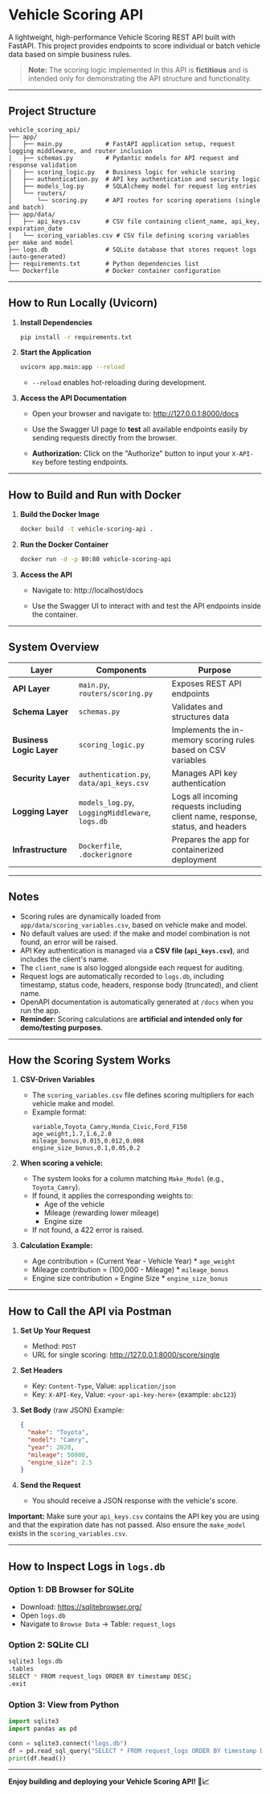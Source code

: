 # Vehicle Scoring API

A lightweight, high-performance Vehicle Scoring REST API built with FastAPI.
This project provides endpoints to score individual or batch vehicle data based on simple business rules.

> **Note:** The scoring logic implemented in this API is **fictitious** and is intended only for demonstrating the API structure and functionality.

---

## Project Structure

```
vehicle_scoring_api/
├── app/
│   ├── main.py            # FastAPI application setup, request logging middleware, and router inclusion
│   ├── schemas.py         # Pydantic models for API request and response validation
│   ├── scoring_logic.py   # Business logic for vehicle scoring
│   ├── authentication.py  # API key authentication and security logic
│   ├── models_log.py      # SQLAlchemy model for request log entries
│   └── routers/
│       └── scoring.py     # API routes for scoring operations (single and batch)
├── app/data/
│   ├── api_keys.csv       # CSV file containing client_name, api_key, expiration_date
│   └── scoring_variables.csv # CSV file defining scoring variables per make and model
├── logs.db                # SQLite database that stores request logs (auto-generated)
├── requirements.txt       # Python dependencies list
└── Dockerfile             # Docker container configuration
```

---

## How to Run Locally (Uvicorn)

1. **Install Dependencies**
   ```bash
   pip install -r requirements.txt
   ```

2. **Start the Application**
   ```bash
   uvicorn app.main:app --reload
   ```
   - `--reload` enables hot-reloading during development.

3. **Access the API Documentation**
   - Open your browser and navigate to:
     http://127.0.0.1:8000/docs
     
   - Use the Swagger UI page to **test** all available endpoints easily by sending requests directly from the browser.
   - **Authorization:** Click on the "Authorize" button to input your `X-API-Key` before testing endpoints.

---

## How to Build and Run with Docker

1. **Build the Docker Image**
   ```bash
   docker build -t vehicle-scoring-api .
   ```

2. **Run the Docker Container**
   ```bash
   docker run -d -p 80:80 vehicle-scoring-api
   ```

3. **Access the API**
   - Navigate to:
     http://localhost/docs
     
   - Use the Swagger UI to interact with and test the API endpoints inside the container.

---

## System Overview

| Layer                  | Components                          | Purpose                             |
|------------------------|--------------------------------------|-------------------------------------|
| **API Layer**          | `main.py`, `routers/scoring.py`     | Exposes REST API endpoints          |
| **Schema Layer**       | `schemas.py`                         | Validates and structures data       |
| **Business Logic Layer** | `scoring_logic.py`                | Implements the in-memory scoring rules based on CSV variables |
| **Security Layer**     | `authentication.py`, `data/api_keys.csv` | Manages API key authentication |
| **Logging Layer**      | `models_log.py`, `LoggingMiddleware`, `logs.db` | Logs all incoming requests including client name, response, status, and headers |
| **Infrastructure**     | `Dockerfile`, `.dockerignore`       | Prepares the app for containerized deployment |

---

## Notes

- Scoring rules are dynamically loaded from `app/data/scoring_variables.csv`, based on vehicle make and model.
- No default values are used: if the make and model combination is not found, an error will be raised.
- API Key authentication is managed via a **CSV file (`api_keys.csv`)**, and includes the client's name.
- The `client_name` is also logged alongside each request for auditing.
- Request logs are automatically recorded to `logs.db`, including timestamp, status code, headers, response body (truncated), and client name.
- OpenAPI documentation is automatically generated at `/docs` when you run the app.
- **Reminder:** Scoring calculations are **artificial and intended only for demo/testing purposes**.

---

## How the Scoring System Works

1. **CSV-Driven Variables**
   - The `scoring_variables.csv` file defines scoring multipliers for each vehicle make and model.
   - Example format:
     ```csv
     variable,Toyota_Camry,Honda_Civic,Ford_F150
     age_weight,1.7,1.6,2.0
     mileage_bonus,0.015,0.012,0.008
     engine_size_bonus,0.1,0.05,0.2
     ```

2. **When scoring a vehicle:**
   - The system looks for a column matching `Make_Model` (e.g., `Toyota_Camry`).
   - If found, it applies the corresponding weights to:
     - Age of the vehicle
     - Mileage (rewarding lower mileage)
     - Engine size
   - If not found, a 422 error is raised.

3. **Calculation Example:**
   - Age contribution = (Current Year - Vehicle Year) * `age_weight`
   - Mileage contribution = (100,000 - Mileage) * `mileage_bonus`
   - Engine size contribution = Engine Size * `engine_size_bonus`

---

## How to Call the API via Postman

1. **Set Up Your Request**
   - Method: `POST`
   - URL for single scoring:
     http://127.0.0.1:8000/score/single

2. **Set Headers**
   - Key: `Content-Type`, Value: `application/json`
   - Key: `X-API-Key`, Value: `<your-api-key-here>` (example: `abc123`)

3. **Set Body** (raw JSON)
   Example:
   ```json
   {
     "make": "Toyota",
     "model": "Camry",
     "year": 2020,
     "mileage": 50000,
     "engine_size": 2.5
   }
   ```

4. **Send the Request**
   - You should receive a JSON response with the vehicle's score.

**Important:** Make sure your `api_keys.csv` contains the API key you are using and that the expiration date has not passed. Also ensure the `make_model` exists in the `scoring_variables.csv`.

---

## How to Inspect Logs in `logs.db`

### Option 1: DB Browser for SQLite
- Download: https://sqlitebrowser.org/
- Open `logs.db`
- Navigate to `Browse Data` → Table: `request_logs`

### Option 2: SQLite CLI
```bash
sqlite3 logs.db
.tables
SELECT * FROM request_logs ORDER BY timestamp DESC;
.exit
```

### Option 3: View from Python
```python
import sqlite3
import pandas as pd

conn = sqlite3.connect("logs.db")
df = pd.read_sql_query("SELECT * FROM request_logs ORDER BY timestamp DESC", conn)
print(df.head())
```

---

**Enjoy building and deploying your Vehicle Scoring API! 🚗📈**

